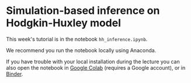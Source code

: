 # Simulation-based inference on Hodgkin-Huxley model

This week's tutorial is in the notebook `hh_inference.ipynb`. 

We recommend you run the notebook locally using Anaconda.

If you have trouble with your local installation during the lecture you can also open the notebook in [Google Colab](https://colab.research.google.com/github/cne-tum/msne-lsmlsda-2019/blob/master/exercises/week4_hh_inference/hh_inference.ipynb) (requires a Google account), or in [Binder](https://mybinder.org/v2/gh/cne-tum/msne-lsmlsda-2019/blob/master/exercises/week4_hh_inference/hh_inference.ipynb).
